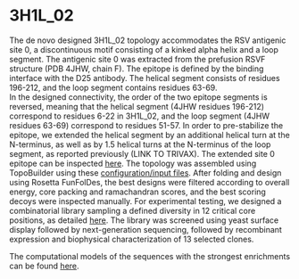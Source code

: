 # 3H1L_02
The de novo designed 3H1L_02 topology accommodates the RSV antigenic site 0, a discontinuous motif consisting of a kinked alpha helix and a loop segment. The antigenic site 0 was extracted from the prefusion RSVF structure (PDB 4JHW, chain F). The epitope is defined by the binding interface with the D25 antibody. The helical segment consists of residues 196-212, and the loop segment contains residues 63-69.  
In the designed connectivity, the order of the two epitope segments is reversed, meaning that the helical segment (4JHW residues 196-212) correspond to residues 6-22 in 3H1L_02, and the loop segment (4JHW residues 63-69) correspond to residues 51-57. In order to pre-stabilize the epitope, we extended the helical segment by an additional helical turn at the N-terminus, as well as by  1.5 helical turns at the N-terminus of the loop segment, as reported previously (LINK TO TRIVAX). The extended site 0 epitope can be inspected [here](./site0_extended_epi.pdb). 
The topology was assembled using TopoBuilder using these [configuration/input files](./input_files). After folding and design using Rosetta FunFolDes, the best designs were filtered according to overall energy, core packing and ramachandran scores, and the best scoring decoys were inspected manually. 
For experimental testing, we designed a combinatorial library sampling a defined diversity in 12 critical core positions, as detailed [here](./output). 
The library was screened using yeast surface display followed by next-generation sequencing, followed by recombinant expression and biophysical characterization of 13 selected clones. 

The computational models of the sequences with the strongest enrichments can be found [here](./output/pdb_files_of_best_models).
